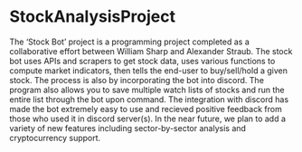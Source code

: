 # StockAnalysisProject

The ‘Stock Bot’ project is a programming project completed as a collaborative effort between William Sharp and Alexander Straub. The stock bot uses APIs and scrapers to get stock data, uses various functions to compute market indicators, then tells the end-user to buy/sell/hold a given stock. The process is also by incorporating the bot into discord. The program also allows you to save multiple watch lists of stocks and run the entire list through the bot upon command. The integration with discord has made the bot extremely easy to use and recieved positive feedback from those who used it in discord server(s). In the near future, we plan to add a variety of new features including sector-by-sector analysis and cryptocurrency support.
